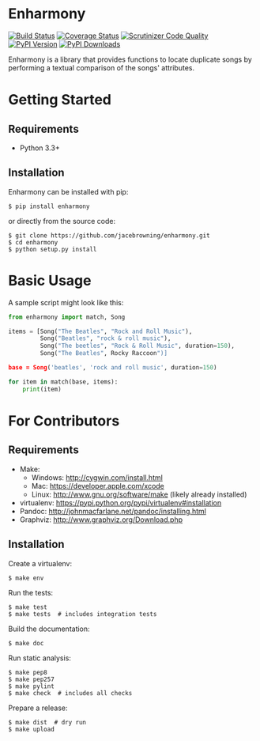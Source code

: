 Enharmony
=========

[![Build Status](http://img.shields.io/travis/jacebrowning/enharmony/master.svg)](https://travis-ci.org/jacebrowning/enharmony)
[![Coverage Status](http://img.shields.io/coveralls/jacebrowning/enharmony/master.svg)](https://coveralls.io/r/jacebrowning/enharmony)
[![Scrutinizer Code Quality](http://img.shields.io/scrutinizer/g/jacebrowning/enharmony.svg)](https://scrutinizer-ci.com/g/jacebrowning/enharmony/?branch=master)
[![PyPI Version](http://img.shields.io/pypi/v/Enharmony.svg)](https://pypi.python.org/pypi/Enharmony)
[![PyPI Downloads](http://img.shields.io/pypi/dm/Enharmony.svg)](https://pypi.python.org/pypi/Enharmony)

Enharmony is a library that provides functions to locate duplicate songs
by performing a textual comparison of the songs' attributes.

Getting Started
===============

Requirements
------------

* Python 3.3+

Installation
------------

Enharmony can be installed with pip:

```
$ pip install enharmony
```

or directly from the source code:

```
$ git clone https://github.com/jacebrowning/enharmony.git
$ cd enharmony
$ python setup.py install
```

Basic Usage
===========

A sample script might look like this:

```python
from enharmony import match, Song

items = [Song("The Beatles", "Rock and Roll Music"),
         Song("Beatles", "rock & roll music"),
         Song("The beetles", "Rock & Roll Music", duration=150),
         Song("The Beatles", Rocky Raccoon")]

base = Song('beatles', 'rock and roll music', duration=150)

for item in match(base, items):
    print(item)
```

For Contributors
================

Requirements
------------

* Make:
    * Windows: http://cygwin.com/install.html
    * Mac: https://developer.apple.com/xcode
    * Linux: http://www.gnu.org/software/make (likely already installed)
* virtualenv: https://pypi.python.org/pypi/virtualenv#installation
* Pandoc: http://johnmacfarlane.net/pandoc/installing.html
* Graphviz: http://www.graphviz.org/Download.php

Installation
------------

Create a virtualenv:

```
$ make env
```

Run the tests:

```
$ make test
$ make tests  # includes integration tests
```

Build the documentation:

```
$ make doc
```

Run static analysis:

```
$ make pep8
$ make pep257
$ make pylint
$ make check  # includes all checks
```

Prepare a release:

```
$ make dist  # dry run
$ make upload
```
